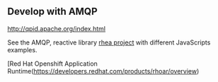 ## Develop with AMQP

http://qpid.apache.org/index.html

See the AMQP, reactive library [rhea project](https://github.com/amqp/rhea) with different JavaScripts examples.

[Red Hat Openshift Application Runtime(https://developers.redhat.com/products/rhoar/overview)
